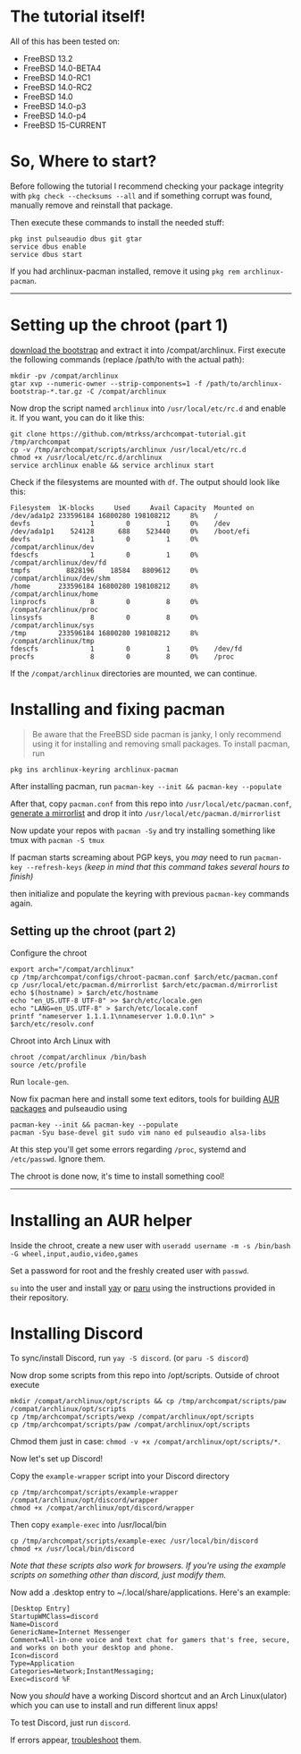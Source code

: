 # The tutorial itself!

All of this has been tested on:
- FreeBSD 13.2
- FreeBSD 14.0-BETA4
- FreeBSD 14.0-RC1
- FreeBSD 14.0-RC2
- FreeBSD 14.0
- FreeBSD 14.0-p3
- FreeBSD 14.0-p4
- FreeBSD 15-CURRENT



# So, Where to start?

Before following the tutorial I recommend checking your package integrity with `pkg check --checksums --all` and if something corrupt was found, manually remove and reinstall that package.

Then execute these commands to install the needed stuff:
```
pkg inst pulseaudio dbus git gtar
service dbus enable
service dbus start
```
If you had archlinux-pacman installed, remove it using `pkg rem archlinux-pacman`.

----

# Setting up the chroot (part 1)
[download the bootstrap](https://geo.mirror.pkgbuild.com/iso/latest/archlinux-bootstrap-x86_64.tar.gz) and extract it into /compat/archlinux.
First execute the following commands (replace /path/to with the actual path):
```
mkdir -pv /compat/archlinux
gtar xvp --numeric-owner --strip-components=1 -f /path/to/archlinux-bootstrap-*.tar.gz -C /compat/archlinux
```

Now drop the script named `archlinux` into `/usr/local/etc/rc.d` and enable it.
If you want, you can do it like this:
```
git clone https://github.com/mtrkss/archcompat-tutorial.git /tmp/archcompat
cp -v /tmp/archcompat/scripts/archlinux /usr/local/etc/rc.d
chmod +x /usr/local/etc/rc.d/archlinux
service archlinux enable && service archlinux start
```
Check if the filesystems are mounted with `df`.
The output should look like this:
```
Filesystem  1K-blocks     Used     Avail Capacity  Mounted on
/dev/ada1p2 233596184 16800280 198108212     8%    /
devfs               1        0         1     0%    /dev
/dev/ada1p1    524128      688    523440     0%    /boot/efi
devfs               1        0         1     0%    /compat/archlinux/dev
fdescfs             1        0         1     0%    /compat/archlinux/dev/fd
tmpfs         8828196    18584   8809612     0%    /compat/archlinux/dev/shm
/home       233596184 16800280 198108212     8%    /compat/archlinux/home
linprocfs           8        0         8     0%    /compat/archlinux/proc
linsysfs            8        0         8     0%    /compat/archlinux/sys
/tmp        233596184 16800280 198108212     8%    /compat/archlinux/tmp
fdescfs             1        0         1     0%    /dev/fd
procfs              8        0         8     0%    /proc
```
If the `/compat/archlinux` directories are mounted, we can continue.

# Installing and fixing pacman
> Be aware that the FreeBSD side pacman is janky, I only recommend using it for installing and removing small packages.
To install pacman, run
```
pkg ins archlinux-keyring archlinux-pacman
```

After installing pacman, run `pacman-key --init && pacman-key --populate`

After that, copy `pacman.conf` from this repo into `/usr/local/etc/pacman.conf`, [generate a mirrorlist](https://archlinux.org/mirrorlist) and drop it into `/usr/local/etc/pacman.d/mirrorlist`

Now update your repos with `pacman -Sy` and try installing something like tmux with `pacman -S tmux`

If pacman starts screaming about PGP keys, you *may* need to run `pacman-key --refresh-keys`
*(keep in mind that this command takes several hours to finish)*

then initialize and populate the keyring with previous `pacman-key` commands again.

## Setting up the chroot (part 2)
Configure the chroot
```
export arch="/compat/archlinux"
cp /tmp/archcompat/configs/chroot-pacman.conf $arch/etc/pacman.conf
cp /usr/local/etc/pacman.d/mirrorlist $arch/etc/pacman.d/mirrorlist
echo $(hostname) > $arch/etc/hostname
echo "en_US.UTF-8 UTF-8" >> $arch/etc/locale.gen
echo "LANG=en_US.UTF-8" > $arch/etc/locale.conf
printf "nameserver 1.1.1.1\nnameserver 1.0.0.1\n" > $arch/etc/resolv.conf
```

Chroot into Arch Linux with
```
chroot /compat/archlinux /bin/bash
source /etc/profile
```
Run `locale-gen`.

Now fix pacman here and install some text editors, tools for building [AUR packages](https://aur.archlinux.org/) and pulseaudio using
```
pacman-key --init && pacman-key --populate
pacman -Syu base-devel git sudo vim nano ed pulseaudio alsa-libs
```
At this step you'll get some errors regarding `/proc`, systemd and `/etc/passwd`. Ignore them.

The chroot is done now, it's time to install something cool!

------

# Installing an AUR helper
Inside the chroot, create a new user with `useradd username -m -s /bin/bash -G wheel,input,audio,video,games`

Set a password for root and the freshly created user with `passwd`.

`su` into the user and install [yay](https://github.com/Jguer/yay) or [paru](https://github.com/Morganamilo/paru) using the instructions provided in their repository.

# Installing Discord
To sync/install Discord, run `yay -S discord`. (or `paru -S discord`)

Now drop some scripts from this repo into /opt/scripts. Outside of chroot execute 
```
mkdir /compat/archlinux/opt/scripts && cp /tmp/archcompat/scripts/paw /compat/archlinux/opt/scripts
cp /tmp/archcompat/scripts/wexp /compat/archlinux/opt/scripts
cp /tmp/archcompat/scripts/paw /compat/archlinux/opt/scripts
```

Chmod them just in case: `chmod -v +x /compat/archlinux/opt/scripts/*`.

Now let's set up Discord!

Copy the `example-wrapper` script into your Discord directory
```
cp /tmp/archcompat/scripts/example-wrapper /compat/archlinux/opt/discord/wrapper
chmod +x /compat/archlinux/opt/discord/wrapper
```
Then copy `example-exec` into /usr/local/bin
```
cp /tmp/archcompat/scripts/example-exec /usr/local/bin/discord
chmod +x /usr/local/bin/discord
```
*Note that these scripts also work for browsers.*
*If you're using the example scripts on something other than discord, just modify them.*

Now add a .desktop entry to ~/.local/share/applications. Here's an example:
```
[Desktop Entry]
StartupWMClass=discord
Name=Discord
GenericName=Internet Messenger
Comment=All-in-one voice and text chat for gamers that's free, secure, and works on both your desktop and phone.
Icon=discord
Type=Application
Categories=Network;InstantMessaging;
Exec=discord %F
```

Now you *should* have a working Discord shortcut and an Arch Linux(ulator) which you can use to install and run different linux apps!

To test Discord, just run `discord`.

If errors appear, [troubleshoot](Troubleshoot.md) them.
